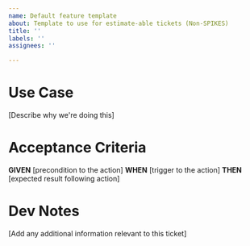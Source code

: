 ```yaml
---
name: Default feature template
about: Template to use for estimate-able tickets (Non-SPIKES)
title: ''
labels: ''
assignees: ''

---
```


# Use Case
[Describe why we're doing this]

# Acceptance Criteria
**GIVEN** [precondition to the action]
**WHEN** [trigger to the action]
**THEN** [expected result following action]

# Dev Notes
[Add any additional information relevant to this ticket]
